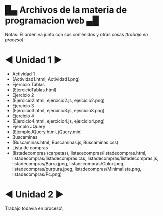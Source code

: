 # █▄ Archivos de la materia de programacion web ▄█

Notas:
El orden va junto con sus contenidos y otras cosas *(trabajo en proceso)*:
# ◄ Unidad 1 ►
- Actividad 1
- (Actividad1.html, Actividad1.png)
- Ejercicio Tablas
- (EjercicioTablas.html)
- Ejercicio 2
- (Ejercicio2.html, ejercicio2.js, ejercicio2.png)
- Ejercicio 3
- (Ejercicio3.html, ejercicio3.js, ejercicio3.png)
- Ejercicio 4
- (Ejercicio4.html, ejercicio4.js, ejercicio4.png)
- Ejemplo JQuery
- (EjemploJQuery.html, jQuery.min)
- Buscaminas
- (Buscaminas.html, Buscaminas.js, Buscaminas.css)
- Lista de compras
- (listadecompras (carpetas), listadecompras/listadecompras.html, listadecompras/listadecompras.css, listadecompras/listadecompras.js, listadecompras/Barra.jpeg,             listadecompras/Color.jpeg, listadecompras/purpura.jpeg, listadecompras/Minimalista.png, listadecompras/Pc.png)

# ◄ Unidad 2 ►
Trabajo todavia en proceso\\
